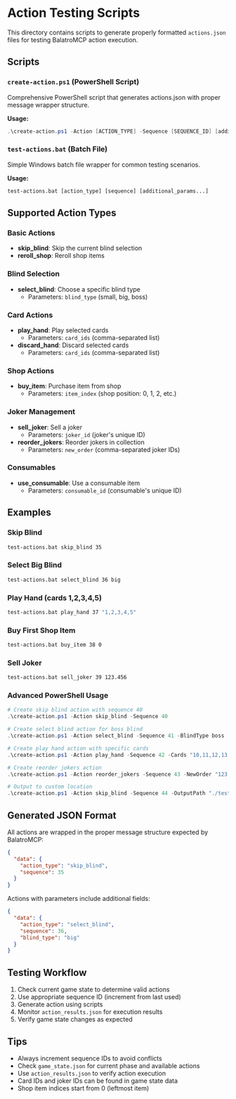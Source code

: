 # Action Testing Scripts

This directory contains scripts to generate properly formatted `actions.json` files for testing BalatroMCP action execution.

## Scripts

### `create-action.ps1` (PowerShell Script)
Comprehensive PowerShell script that generates actions.json with proper message wrapper structure.

**Usage:**
```powershell
.\create-action.ps1 -Action [ACTION_TYPE] -Sequence [SEQUENCE_ID] [additional_params]
```

### `test-actions.bat` (Batch File)
Simple Windows batch file wrapper for common testing scenarios.

**Usage:**
```cmd
test-actions.bat [action_type] [sequence] [additional_params...]
```

## Supported Action Types

### Basic Actions
- **skip_blind**: Skip the current blind selection
- **reroll_shop**: Reroll shop items

### Blind Selection
- **select_blind**: Choose a specific blind type
  - Parameters: `blind_type` (small, big, boss)

### Card Actions
- **play_hand**: Play selected cards
  - Parameters: `card_ids` (comma-separated list)
- **discard_hand**: Discard selected cards
  - Parameters: `card_ids` (comma-separated list)

### Shop Actions
- **buy_item**: Purchase item from shop
  - Parameters: `item_index` (shop position: 0, 1, 2, etc.)

### Joker Management
- **sell_joker**: Sell a joker
  - Parameters: `joker_id` (joker's unique ID)
- **reorder_jokers**: Reorder jokers in collection
  - Parameters: `new_order` (comma-separated joker IDs)

### Consumables
- **use_consumable**: Use a consumable item
  - Parameters: `consumable_id` (consumable's unique ID)

## Examples

### Skip Blind
```cmd
test-actions.bat skip_blind 35
```

### Select Big Blind
```cmd
test-actions.bat select_blind 36 big
```

### Play Hand (cards 1,2,3,4,5)
```cmd
test-actions.bat play_hand 37 "1,2,3,4,5"
```

### Buy First Shop Item
```cmd
test-actions.bat buy_item 38 0
```

### Sell Joker
```cmd
test-actions.bat sell_joker 39 123.456
```

### Advanced PowerShell Usage
```powershell
# Create skip blind action with sequence 40
.\create-action.ps1 -Action skip_blind -Sequence 40

# Create select blind action for boss blind
.\create-action.ps1 -Action select_blind -Sequence 41 -BlindType boss

# Create play hand action with specific cards
.\create-action.ps1 -Action play_hand -Sequence 42 -Cards "10,11,12,13,14"

# Create reorder jokers action
.\create-action.ps1 -Action reorder_jokers -Sequence 43 -NewOrder "123.1,456.2,789.3"

# Output to custom location
.\create-action.ps1 -Action skip_blind -Sequence 44 -OutputPath "./test_actions/skip_44.json"
```

## Generated JSON Format

All actions are wrapped in the proper message structure expected by BalatroMCP:

```json
{
  "data": {
    "action_type": "skip_blind",
    "sequence": 35
  }
}
```

Actions with parameters include additional fields:

```json
{
  "data": {
    "action_type": "select_blind",
    "sequence": 36,
    "blind_type": "big"
  }
}
```

## Testing Workflow

1. Check current game state to determine valid actions
2. Use appropriate sequence ID (increment from last used)
3. Generate action using scripts
4. Monitor `action_results.json` for execution results
5. Verify game state changes as expected

## Tips

- Always increment sequence IDs to avoid conflicts
- Check `game_state.json` for current phase and available actions
- Use `action_results.json` to verify action execution
- Card IDs and joker IDs can be found in game state data
- Shop item indices start from 0 (leftmost item)
